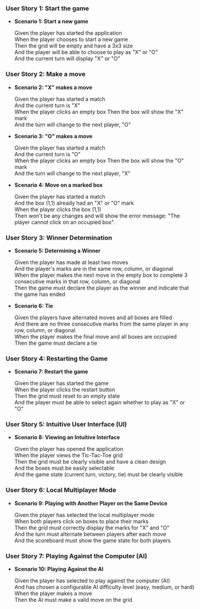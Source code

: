 ### User Story 1: Start the game
- **Scenario 1: Start a new game** 

    Given the player has started the application  
    When the player chooses to start a new game  
    Then the grid will be empty and have a 3x3 size  
    And the player will be able to choose to play as "X" or "O"  
    And the current turn will display "X" or "O"  
    

### User Story 2: Make a move 
- **Scenario 2: "X" makes a move**  

    Given the player has started a match  
    And the current turn is "X"  
    When the player clicks an empty box 
    Then the box will show the "X" mark  
    And the turn will change to the next player, "O" 

- **Scenario 3: "O" makes a move**  

    Given the player has started a match  
    And the current turn is "O"  
    When the player clicks an empty box 
    Then the box will show the "O" mark  
    And the turn will change to the next player, "X"  


- **Scenario 4: Move on a marked box**  

    Given the player has started a match  
    And the box (1,1) already had an "X" or "O" mark  
    When the player clicks the box (1,1)  
    Then won't be any changes and will show the error message: "The player cannot click on an occupied box".  

### User Story 3: Winner Determination
- **Scenario 5: Determining a Winner**  

    Given the player has made at least two moves  
    And the player's marks are in the same row, column, or diagonal  
    When the player makes the next move in the empty box to complete 3 consecutive marks in that row, column, or diagonal  
    Then the game must declare the player as the winner and indicate that the game has ended  

- **Scenario 6: Tie**  

    Given the players have alternated moves and all boxes are filled  
    And there are no three consecutive marks from the same player in any row, column, or diagonal  
    When the player makes the final move and all boxes are occupied  
    Then the game must declare a tie  

### User Story 4: Restarting the Game
- **Scenario 7: Restart the game** 

    Given the player has started the game  
    When the player clicks the restart button  
    Then the grid must reset to an empty state  
    And the player must be able to select again whether to play as "X" or "O"  

### User Story 5: Intuitive User Interface (UI)
- **Scenario 8: Viewing an Intuitive Interface**  

    Given the player has opened the application  
    When the player views the Tic-Tac-Toe grid  
    Then the grid must be clearly visible and have a clean design  
    And the boxes must be easily selectable  
    And the game state (current turn, victory, tie) must be clearly visible  


### User Story 6: Local Multiplayer Mode
- **Scenario 9: Playing with Another Player on the Same Device**

    Given the player has selected the local multiplayer mode  
    When both players click on boxes to place their marks  
    Then the grid must correctly display the marks for "X" and "O"  
    And the turn must alternate between players after each move  
    And the scoreboard must show the game state for both players  

### User Story 7: Playing Against the Computer (AI)
- **Scenario 10: Playing Against the AI**

    Given the player has selected to play against the computer (AI)  
    And has chosen a configurable AI difficulty level (easy, medium, or hard)  
    When the player makes a move  
    Then the AI must make a valid move on the grid  